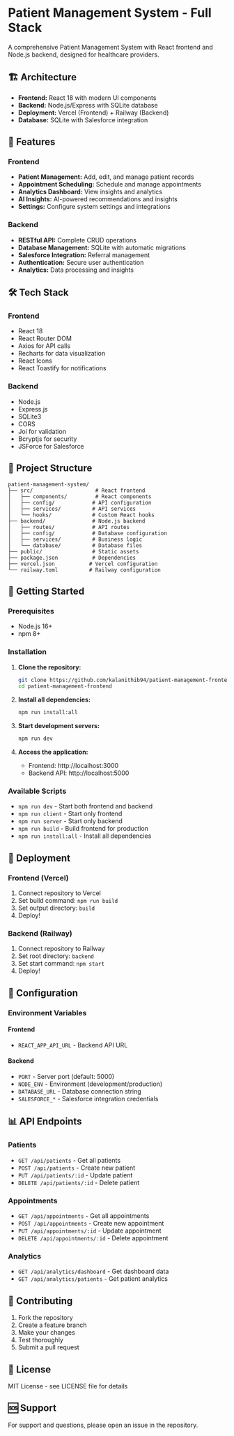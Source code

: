 # Patient Management System - Full Stack

A comprehensive Patient Management System with React frontend and Node.js backend, designed for healthcare providers.

## 🏗️ Architecture

- **Frontend:** React 18 with modern UI components
- **Backend:** Node.js/Express with SQLite database
- **Deployment:** Vercel (Frontend) + Railway (Backend)
- **Database:** SQLite with Salesforce integration

## 🚀 Features

### Frontend
- **Patient Management:** Add, edit, and manage patient records
- **Appointment Scheduling:** Schedule and manage appointments
- **Analytics Dashboard:** View insights and analytics
- **AI Insights:** AI-powered recommendations and insights
- **Settings:** Configure system settings and integrations

### Backend
- **RESTful API:** Complete CRUD operations
- **Database Management:** SQLite with automatic migrations
- **Salesforce Integration:** Referral management
- **Authentication:** Secure user authentication
- **Analytics:** Data processing and insights

## 🛠️ Tech Stack

### Frontend
- React 18
- React Router DOM
- Axios for API calls
- Recharts for data visualization
- React Icons
- React Toastify for notifications

### Backend
- Node.js
- Express.js
- SQLite3
- CORS
- Joi for validation
- Bcryptjs for security
- JSForce for Salesforce

## 📁 Project Structure

```
patient-management-system/
├── src/                    # React frontend
│   ├── components/         # React components
│   ├── config/            # API configuration
│   ├── services/          # API services
│   └── hooks/             # Custom React hooks
├── backend/               # Node.js backend
│   ├── routes/            # API routes
│   ├── config/            # Database configuration
│   ├── services/          # Business logic
│   └── database/          # Database files
├── public/                # Static assets
├── package.json           # Dependencies
├── vercel.json           # Vercel configuration
└── railway.toml          # Railway configuration
```

## 🚀 Getting Started

### Prerequisites
- Node.js 16+
- npm 8+

### Installation

1. **Clone the repository:**
   ```bash
   git clone https://github.com/kalanithib94/patient-management-frontend.git
   cd patient-management-frontend
   ```

2. **Install all dependencies:**
   ```bash
   npm run install:all
   ```

3. **Start development servers:**
   ```bash
   npm run dev
   ```

4. **Access the application:**
   - Frontend: http://localhost:3000
   - Backend API: http://localhost:5000

### Available Scripts

- `npm run dev` - Start both frontend and backend
- `npm run client` - Start only frontend
- `npm run server` - Start only backend
- `npm run build` - Build frontend for production
- `npm run install:all` - Install all dependencies

## 🚀 Deployment

### Frontend (Vercel)
1. Connect repository to Vercel
2. Set build command: `npm run build`
3. Set output directory: `build`
4. Deploy!

### Backend (Railway)
1. Connect repository to Railway
2. Set root directory: `backend`
3. Set start command: `npm start`
4. Deploy!

## 🔧 Configuration

### Environment Variables

#### Frontend
- `REACT_APP_API_URL` - Backend API URL

#### Backend
- `PORT` - Server port (default: 5000)
- `NODE_ENV` - Environment (development/production)
- `DATABASE_URL` - Database connection string
- `SALESFORCE_*` - Salesforce integration credentials

## 📊 API Endpoints

### Patients
- `GET /api/patients` - Get all patients
- `POST /api/patients` - Create new patient
- `PUT /api/patients/:id` - Update patient
- `DELETE /api/patients/:id` - Delete patient

### Appointments
- `GET /api/appointments` - Get all appointments
- `POST /api/appointments` - Create new appointment
- `PUT /api/appointments/:id` - Update appointment
- `DELETE /api/appointments/:id` - Delete appointment

### Analytics
- `GET /api/analytics/dashboard` - Get dashboard data
- `GET /api/analytics/patients` - Get patient analytics

## 🤝 Contributing

1. Fork the repository
2. Create a feature branch
3. Make your changes
4. Test thoroughly
5. Submit a pull request

## 📄 License

MIT License - see LICENSE file for details

## 🆘 Support

For support and questions, please open an issue in the repository.